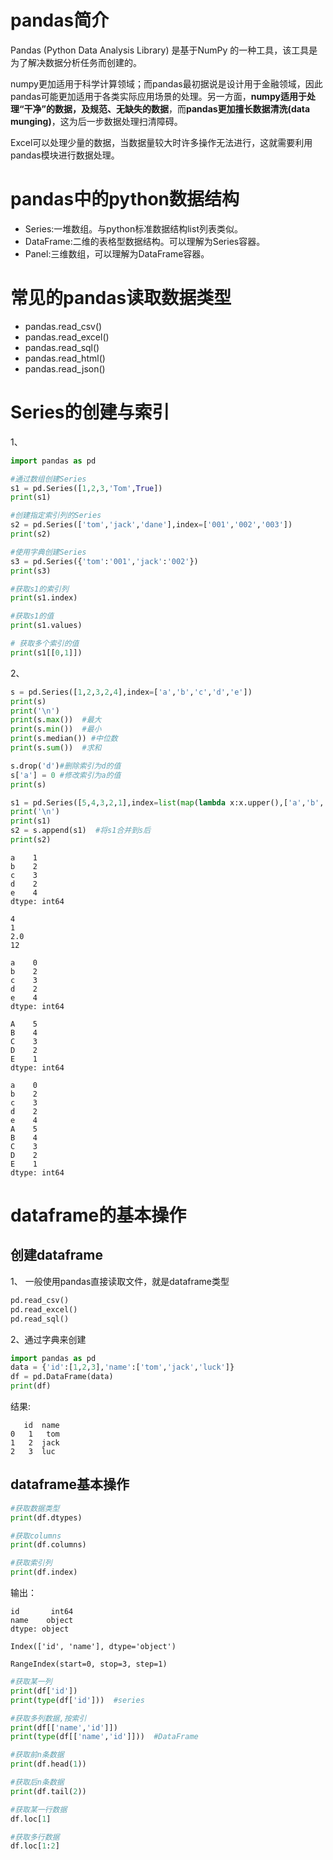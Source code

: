 # pandas简介     
Pandas (Python Data Analysis Library) 是基于NumPy 的一种工具，该工具是为了解决数据分析任务而创建的。     

numpy更加适用于科学计算领域；而pandas最初据说是设计用于金融领域，因此pandas可能更加适用于各类实际应用场景的处理。另一方面，**numpy适用于处理“干净”的数据，及规范、无缺失的数据**，而**pandas更加擅长数据清洗(data munging)**，这为后一步数据处理扫清障碍。    

Excel可以处理少量的数据，当数据量较大时许多操作无法进行，这就需要利用pandas模块进行数据处理。   
# pandas中的python数据结构    

* Series:一堆数组。与python标准数据结构list列表类似。   
* DataFrame:二维的表格型数据结构。可以理解为Series容器。   
* Panel:三维数组，可以理解为DataFrame容器。  

# 常见的pandas读取数据类型   

* pandas.read_csv()  
* pandas.read_excel()  
* pandas.read_sql()   
* pandas.read_html()  
* pandas.read_json()  

# Series的创建与索引   
1、      
```python
import pandas as pd

#通过数组创建Series
s1 = pd.Series([1,2,3,'Tom',True])
print(s1)

#创建指定索引列的Series
s2 = pd.Series(['tom','jack','dane'],index=['001','002','003'])
print(s2)

#使用字典创建Series
s3 = pd.Series({'tom':'001','jack':'002'})
print(s3)

#获取s1的索引列
print(s1.index)

#获取s1的值
print(s1.values)

# 获取多个索引的值
print(s1[[0,1]])
```
2、
```python
s = pd.Series([1,2,3,2,4],index=['a','b','c','d','e'])
print(s)
print('\n')
print(s.max())  #最大
print(s.min())  #最小
print(s.median()) #中位数
print(s.sum())  #求和

s.drop('d')#删除索引为d的值
s['a'] = 0 #修改索引为a的值
print(s)

s1 = pd.Series([5,4,3,2,1],index=list(map(lambda x:x.upper(),['a','b','c','d','e'])))
print('\n')
print(s1)
s2 = s.append(s1)  #将s1合并到s后
print(s2)
```
```
a    1      
b    2      
c    3      
d    2      
e    4      
dtype: int64

4  
1  
2.0
12

a    0
b    2
c    3
d    2
e    4
dtype: int64

A    5
B    4
C    3
D    2
E    1
dtype: int64

a    0
b    2
c    3
d    2
e    4
A    5
B    4
C    3
D    2
E    1
dtype: int64
```


# dataframe的基本操作    

## 创建dataframe   
1、 一般使用pandas直接读取文件，就是dataframe类型    
```python
pd.read_csv()
pd.read_excel()
pd.read_sql()
```  
2、通过字典来创建    
```python
import pandas as pd
data = {'id':[1,2,3],'name':['tom','jack','luck']}
df = pd.DataFrame(data)
print(df)
```
结果:
```
   id  name
0   1   tom
1   2  jack
2   3  luc
```
## dataframe基本操作   
```python
#获取数据类型
print(df.dtypes)

#获取columns
print(df.columns)

#获取索引列
print(df.index)
```
输出：
```
id       int64
name    object
dtype: object

Index(['id', 'name'], dtype='object')

RangeIndex(start=0, stop=3, step=1)
```


```python
#获取某一列
print(df['id'])
print(type(df['id']))  #series

#获取多列数据,按索引
print(df[['name','id']])
print(type(df[['name','id']]))  #DataFrame

#获取前n条数据
print(df.head(1))

#获取后n条数据
print(df.tail(2))

#获取某一行数据
df.loc[1]

#获取多行数据
df.loc[1:2]
```